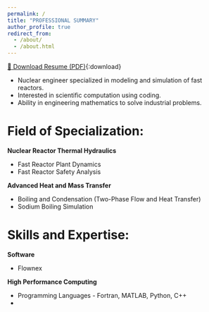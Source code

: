 ```yaml
---
permalink: /
title: "PROFESSIONAL SUMMARY"
author_profile: true
redirect_from: 
  - /about/
  - /about.html
---
```


[📄 Download Resume (PDF)](/resume/main.pdf){:download}

 - Nuclear engineer specialized in modeling and simulation of fast reactors.
 - Interested in scientific computation using coding.
 - Ability in engineering mathematics to solve industrial problems.

Field of Specialization:
========================

**Nuclear Reactor Thermal Hydraulics**

 - Fast Reactor Plant Dynamics
 - Fast Reactor Safety Analysis
 
**Advanced Heat and Mass Transfer**
 
 - Boiling and Condensation (Two-Phase Flow and Heat Transfer)
 - Sodium Boiling Simulation

Skills and Expertise:
=====================

**Software**

 - Flownex

**High Performance Computing**

 - Programming Languages - Fortran, MATLAB, Python, C++
 - 
 
